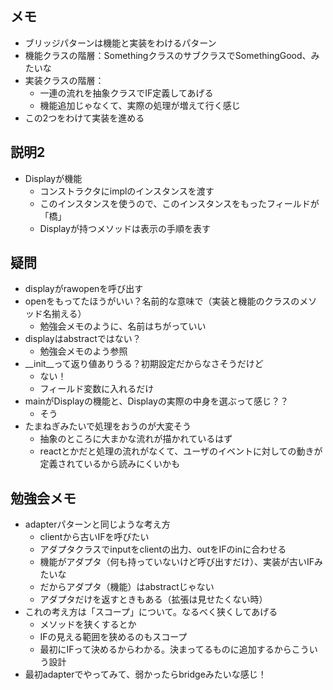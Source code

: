 ## メモ
- ブリッジパターンは機能と実装をわけるパターン
- 機能クラスの階層：SomethingクラスのサブクラスでSomethingGood、みたいな
- 実装クラスの階層：
  - 一連の流れを抽象クラスでIF定義してあげる
  - 機能追加じゃなくて、実際の処理が増えて行く感じ
- この2つをわけて実装を進める

## 説明2
- Displayが機能
  - コンストラクタにimplのインスタンスを渡す
  - このインスタンスを使うので、このインスタンスをもったフィールドが「橋」
  - Displayが持つメソッドは表示の手順を表す

## 疑問
- displayがrawopenを呼び出す
- openをもってたほうがいい？名前的な意味で（実装と機能のクラスのメソッド名揃える）
  - 勉強会メモのように、名前はちがっていい
- displayはabstractではない？
  - 勉強会メモのよう参照
- __init__って返り値ありうる？初期設定だからなさそうだけど
  - ない！
  - フィールド変数に入れるだけ
- mainがDisplayの機能と、Displayの実際の中身を選ぶって感じ？？
  - そう
- たまねぎみたいで処理をおうのが大変そう
  - 抽象のところに大まかな流れが描かれているはず
  - reactとかだと処理の流れがなくて、ユーザのイベントに対しての動きが定義されているから読みにくいかも
　
## 勉強会メモ
- adapterパターンと同じような考え方
  - clientから古いIFを呼びたい
  - アダプタクラスでinputをclientの出力、outをIFのinに合わせる
  - 機能がアダプタ（何も持っていないけど呼び出すだけ）、実装が古いIFみたいな
  - だからアダプタ（機能）はabstractじゃない
  - アダプタだけを返すときもある（拡張は見せたくない時）
- これの考え方は「スコープ」について。なるべく狭くしてあげる
  - メソッドを狭くするとか
  - IFの見える範囲を狭めるのもスコープ
  - 最初にIFって決めるからわかる。決まってるものに追加するからこういう設計
- 最初adapterでやってみて、弱かったらbridgeみたいな感じ！